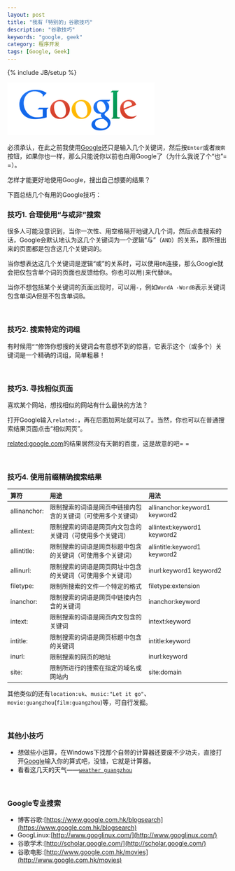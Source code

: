 ```yaml
---
layout: post
title: "我有「特别的」谷歌技巧"
description: "谷歌技巧"
keywords: "google, geek"
category: 程序开发
tags: [Google, Geek]
---
```

{% include JB/setup %}

![](/assets/images/2014/04/g.png)

必须承认，在此之前我使用[Google](https://www.google.com.hk/)还只是输入几个关键词，然后按`Enter`或者`搜索`按钮，如果你也一样，那么只能说你以前也白用Google了（为什么我说了个“也”= =）。

怎样才能更好地使用Google，搜出自己想要的结果？

下面总结几个有用的Google技巧：

### 技巧1. 合理使用“与或非”搜索

很多人可能没意识到，当你一次性、用空格隔开地键入几个词，然后点击搜索的话，Google会默认地认为这几个关键词为一个逻辑“与”（`AND`）的关系，即所搜出来的页面都是包含这几个关键词的。

<!-- more -->

当你想表达这几个关键词是逻辑“或”的关系时，可以使用`OR`连接，那么Google就会把仅包含单个词的页面也反馈给你。你也可以用`|`来代替`OR`。

当你不想包括某个关键词的页面出现时，可以用`-`，例如`WordA -WordB`表示关键词包含单词A但是不包含单词B。

<br />

### 技巧2. 搜索特定的词组

有时候用`“”`修饰你想搜的关键词会有意想不到的惊喜，它表示这个（或多个）关键词是一个精确的词组，简单粗暴！

<br />

### 技巧3. 寻找相似页面

喜欢某个网站，想找相似的网站有什么最快的方法？

打开Google输入`related:`，再在后面加网址就可以了。当然，你也可以在普通搜索结果页面点击“相似网页”。

<a href="https://www.google.com.hk/#newwindow=1&q=related:google.com&safe=strict" target="_blank">related:google.com</a>的结果居然没有天朝的百度，这是故意的吧= = 

<br />

### 技巧4. 使用前缀精确搜索结果

|算符|用途|用法|
|:-----|:-------|:------|
|allinanchor:|限制搜索的词语是网页中链接内包含的关键词（可使用多个关键词）|allinanchor:keyword1 keyword2|
|allintext:|限制搜索的词语是网页内文包含的关键词（可使用多个关键词）|allintext:keyword1 keyword2|
|allintitle:|限制搜索的词语是网页标题中包含的关键词（可使用多个关键词）|allintitle:keyword1 keyword2|
|allinurl:|限制搜索的词语是网页网址中包含的关键词（可使用多个关键词）|inurl:keyword1 keyword2|
|filetype:|限制所搜索的文件一个特定的格式|filetype:extension|
|inanchor:|限制搜索的词语是网页中链接内包含的关键词|inanchor:keyword|
|intext:|限制搜索的词语是网页内文包含的关键词|intext:keyword|
|intitle:|限制搜索的词语是网页标题中包含的关键词|intitle:keyword|
|inurl:|限制搜索的网页的地址|inurl:keyword|
|site:|限制所进行的搜索在指定的域名或网站内|site:domain|

其他类似的还有`location:uk`、`music:"Let it go"`、`movie:guangzhou`(`film:guangzhou`)等，可自行发掘。

<br />

### 其他小技巧

* 想做些小运算，在Windows下找那个自带的计算器还要废不少功夫，直接打开[Google](https://www.google.com.hk/)输入你的算式吧，没错，它就是计算器。
* 看看这几天的天气——[`weather guangzhou`](https://www.google.com.hk/#newwindow=1&q=weather+guangzhou&safe=strict)

<br />

### Google专业搜索

* 博客谷歌:[https://www.google.com.hk/blogsearch](https://www.google.com.hk/blogsearch)
* GoogLinux:[http://www.googlinux.com/](http://www.googlinux.com/)
* 谷歌学术:[http://scholar.google.com/](http://scholar.google.com/)
* 谷歌电影:[http://www.google.com.hk/movies](http://www.google.com.hk/movies)















